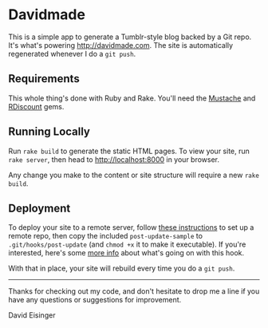 Davidmade
=========

This is a simple app to generate a Tumblr-style blog backed by a Git repo. It's what's powering <http://davidmade.com>. The site is automatically regenerated whenever I do a `git push`.

## Requirements

This whole thing's done with Ruby and Rake. You'll need the [Mustache][mus] and [RDiscount][rds] gems.

  [mus]: https://github.com/defunkt/mustache
  [rds]: https://github.com/rtomayko/rdiscount

## Running Locally

Run `rake build` to generate the static HTML pages. To view your site, run `rake server`, then head to <http://localhost:8000> in your browser.

Any change you make to the content or site structure will require a new `rake build`.

## Deployment

To deploy your site to a remote server, follow [these instructions][git] to set up a remote repo, then copy the included `post-update-sample` to `.git/hooks/post-update` (and `chmod +x` it to make it executable). If you're interested, here's some [more info][rep] about what's going on with this hook.

  [git]: http://bulkan-evcimen.com/setting_up_git_repository_on_slicehost/
  [rep]: https://git.wiki.kernel.org/index.php/GitFaq#Why_won.27t_I_see_changes_in_the_remote_repo_after_.22git_push.22.3F

With that in place, your site will rebuild every time you do a `git push`.

* * *

Thanks for checking out my code, and don't hesitate to drop me a line if you have any questions or suggestions for improvement.

David Eisinger

